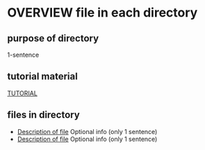 # OVERVIEW file in each directory

## purpose of directory 
1-sentence

## tutorial material
[TUTORIAL](TUTORIAL.md)

## files in directory

* [Description of file](filename1) Optional info (only 1 sentence)
* [Description of file](filename2)  Optional info (only 1 sentence)




